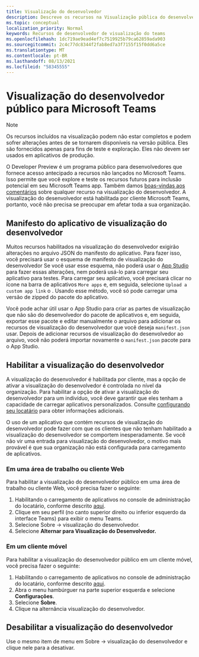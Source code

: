 ```yaml
---
title: Visualização do desenvolvedor
description: Descreve os recursos na Visualização pública do desenvolvedor Microsoft Teams
ms.topic: conceptual
localization_priority: Normal
keywords: Recursos de desenvolvedor de visualização do teams
ms.openlocfilehash: 1dc719ae9ead4ef7c7519925b79ca62859ada903
ms.sourcegitcommit: 2c4c77dc8344f2fab8ed7a3f7155f15f0dd6a5ce
ms.translationtype: MT
ms.contentlocale: pt-BR
ms.lasthandoff: 08/13/2021
ms.locfileid: "58345555"
---
```

# <a name="public-developer-preview-for-microsoft-teams"></a>Visualização do desenvolvedor público para Microsoft Teams

>[!NOTE]
>Os recursos incluídos na visualização podem não estar completos e podem sofrer alterações antes de se tornarem disponíveis na versão pública. Eles são fornecidos apenas para fins de teste e exploração. Eles não devem ser usados em aplicativos de produção.

O Developer Preview é um programa público para desenvolvedores que fornece acesso antecipado a recursos não lançados no Microsoft Teams. Isso permite que você explore e teste os recursos futuros para inclusão potencial em seu Microsoft Teams app. Também damos [boas-vindas aos comentários](~/feedback.md) sobre qualquer recurso na visualização do desenvolvedor. A visualização do desenvolvedor está habilitada por cliente Microsoft Teams, portanto, você não precisa se preocupar em afetar toda a sua organização.

## <a name="developer-preview-app-manifest"></a>Manifesto do aplicativo de visualização do desenvolvedor

Muitos recursos habilitados na visualização do desenvolvedor exigirão alterações no arquivo JSON do manifesto do aplicativo. Para fazer isso, você precisará [](~/resources/schema/manifest-schema-dev-preview.md) usar o esquema de manifesto de visualização do desenvolvedor Se você usar esse esquema, não poderá usar o [App Studio](~/concepts/build-and-test/app-studio-overview.md) para fazer essas alterações, nem poderá usá-lo para carregar seu aplicativo para testes. Para carregar seu aplicativo, você precisará clicar no ícone na barra de aplicativos `More apps` e, em seguida, selecione `Upload a custom app link` o . Usando esse método, você só pode carregar uma versão de zipped do pacote do aplicativo.

Você pode achar útil usar o App Studio para criar as partes de visualização que não são do desenvolvedor do pacote de aplicativos e, em seguida, exportar esse pacote e editar manualmente o arquivo para adicionar os recursos de visualização do desenvolvedor que você deseja `manifest.json` usar. Depois de adicionar recursos de visualização do desenvolvedor ao arquivo, você não poderá importar novamente o `manifest.json` pacote para o App Studio.

## <a name="enable-developer-preview"></a>Habilitar a visualização do desenvolvedor

A visualização do desenvolvedor é habilitada por cliente, mas a opção de ativar a visualização do desenvolvedor é controlada no nível da organização. Para habilitar a opção de ativar a visualização do desenvolvedor para um indivíduo, você deve garantir que eles tenham a capacidade de carregar aplicativos personalizados. Consulte [configurando seu locatário](~/concepts/build-and-test/prepare-your-o365-tenant.md) para obter informações adicionais.

O uso de um aplicativo que contém recursos de visualização do desenvolvedor pode fazer com que os clientes que não tenham habilitado a visualização do desenvolvedor se comportem inesperadamente. Se você não vir uma entrada para visualização do desenvolvedor, o motivo mais provável é que sua organização não está configurada para carregamento de aplicativos.

### <a name="on-a-desktop-or-web-client"></a>Em uma área de trabalho ou cliente Web

Para habilitar a visualização do desenvolvedor público em uma área de trabalho ou cliente Web, você precisa fazer o seguinte:

1. Habilitando o carregamento de aplicativos no console de administração do locatário, conforme descrito [aqui](~/concepts/build-and-test/prepare-your-o365-tenant.md).
1. Clique em seu perfil (no canto superior direito ou inferior esquerdo da interface Teams) para exibir o menu Teams.
1. Selecione Sobre → visualização do desenvolvedor.
1. Selecione **Alternar para Visualização do Desenvolvedor.**

### <a name="on-a-mobile-client"></a>Em um cliente móvel

Para habilitar a visualização do desenvolvedor público em um cliente móvel, você precisa fazer o seguinte:

1. Habilitando o carregamento de aplicativos no console de administração do locatário, conforme descrito [aqui](~/concepts/build-and-test/prepare-your-o365-tenant.md).
1. Abra o menu hambúrguer na parte superior esquerda e selecione **Configurações**.
1. Selecione **Sobre**.
1. Clique na alternância visualização do desenvolvedor.

## <a name="disable-developer-preview"></a>Desabilitar a visualização do desenvolvedor

Use o mesmo item de menu em Sobre → visualização do desenvolvedor e clique nele para a desativar.




